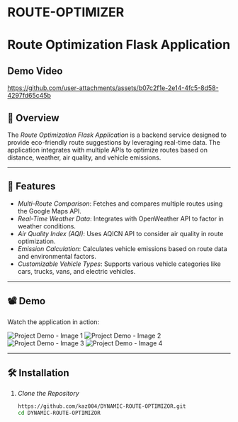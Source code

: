 # ROUTE-OPTIMIZER
# Route Optimization Flask Application

## Demo Video




https://github.com/user-attachments/assets/b07c2f1e-2e14-4fc5-8d58-4297fd65c45b







## 🌟 Overview
The *Route Optimization Flask Application* is a backend service designed to provide eco-friendly route suggestions by leveraging real-time data. The application integrates with multiple APIs to optimize routes based on distance, weather, air quality, and vehicle emissions.



---

## 🚀 Features
- *Multi-Route Comparison*: Fetches and compares multiple routes using the Google Maps API.
- *Real-Time Weather Data*: Integrates with OpenWeather API to factor in weather conditions.
- *Air Quality Index (AQI)*: Uses AQICN API to consider air quality in route optimization.
- *Emission Calculation*: Calculates vehicle emissions based on route data and environmental factors.
- *Customizable Vehicle Types*: Supports various vehicle categories like cars, trucks, vans, and electric vehicles.

---

## 📽 Demo
Watch the application in action:

![Project Demo - Image 1](https://files.catbox.moe/uf5dn1.png)
![Project Demo - Image 2](https://files.catbox.moe/95fcoh.png)
![Project Demo - Image 3](https://files.catbox.moe/jzn3ww.png)
![Project Demo - Image 4](https://files.catbox.moe/2w70ef.png)



---

## 🛠 Installation

1. *Clone the Repository*
   ```bash
   https://github.com/kaz004/DYNAMIC-ROUTE-OPTIMIZOR.git
   cd DYNAMIC-ROUTE-OPTIMIZOR

